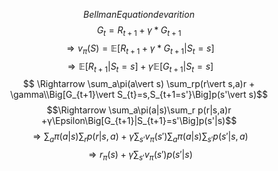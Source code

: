 $$Bellman Equation devarition$$
$$ G_{t} = R_{t+1}+\gamma*G_{t+1}  $$
$$ \Rightarrow v_{\pi}(S) = \mathbb{E}\Big[R_{t+1}+\gamma*G_{t+1}\vert S_{t} = s\Big] $$
$$\Rightarrow \mathbb{E} \Big[R_{t+1}\vert S_{t}=s\Big]+\gamma\mathbb{E}\Big[G_{t+1}\vert S_{t}=s\Big] $$
$$ \Rightarrow \sum_a\pi(a\vert s) \sum_rp(r\vert s,a)r + \gamma\\Big[G_{t+1}\vert S_{t}=s,S_{t+1=s'}\Big]p(s'\vert s)$$
$$\Rightarrow \sum_a\pi(a|s)\sum_r p(r|s,a)r +γ\Epsilon\Big[G_{t+1}|S_{t+1}=s'\Big]p(s'|s)$$
$$\Rightarrow\sum_a\pi(a\vert s)\sum_rp(r\vert s,a)+\gamma\sum_{s'}v_{\pi}(s')\sum_a\pi(a\vert s)\sum_{s'}p(s'\vert s,a)$$
$$\Rightarrow r_{\pi}(s)+\gamma\sum_{s'}v_{\pi}(s')p(s'\vert s)$$




<!--stackedit_data:
eyJoaXN0b3J5IjpbMTI1ODcyNTU4OCwtMzIwNTc4Nzc3LDMxNT
A3OTg0N119
-->